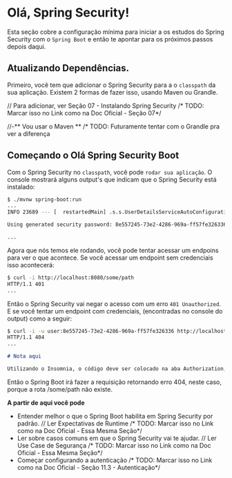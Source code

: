 # Olá, Spring Security!

Esta seção cobre a configuração mínima para iniciar a os estudos do Spring Security com o `Spring Boot` e então te apontar para os próximos passos depois daqui.

## Atualizando Dependências.

Primeiro, você tem que adicionar o Spring Security para a o `classpath` da sua aplicação. Existem 2 formas de fazer isso, usando Maven ou Grandle.

// Para adicionar, ver Seção 07 - Instalando Spring Security
/* TODO: Marcar isso no Link como na Doc Oficial - Seção 07*/

//-** Vou usar o Maven **
/* TODO: Futuramente tentar com o Grandle pra ver a diferença

## Começando o Olá Spring Security Boot

Com o Spring Security no `classpath`, você pode `rodar sua aplicação`. O console mostrará alguns output's que indicam que o Spring Security está instalado:

```bash
$ ./mvnw spring-boot:run
...
INFO 23689 --- [  restartedMain] .s.s.UserDetailsServiceAutoConfiguration :

Using generated security password: 8e557245-73e2-4286-969a-ff57fe326336

...
```

Agora que nós temos ele rodando, você pode tentar acessar um endpoins para ver o que acontece. Se você acessar um endpoint sem credenciais isso acontecerá:

```bash
$ curl -i http://localhost:8080/some/path
HTTP/1.1 401
...
```
Então o Spring Security vai negar o acesso com um erro `401 Unauthorized`.
E se você tentar um endpoint com credenciais, (encontradas no console do output) como a seguir:

```bash
$ curl -i -u user:8e557245-73e2-4286-969a-ff57fe326336 http://localhost:8080/some/path
HTTP/1.1 404
...
```

```markdown
# Nota aqui

Utilizando o Insomnia, o código deve ser colocado na aba Authorization, em Basic Auth, usuário = user, password = código NO OUTPUT
```

Então o Spring Boot irá fazer a requisição retornando erro 404, neste caso, porque a rota /some/path não existe.

**A partir de aqui você pode**
* Entender melhor o que o Spring Boot habilita em Spring Security por padrão. // Ler Expectativas de Runtime
/* TODO: Marcar isso no Link como na Doc Oficial - Essa Mesma Seção*/
* Ler sobre casos comuns em que o Spring Security vai te ajudar. // Ler Use Case de Segurança
/* TODO: Marcar isso no Link como na Doc Oficial - Essa Mesma Seção*/
* Começar configurando a autenticação
/* TODO: Marcar isso no Link como na Doc Oficial - Seção 11.3 - Autenticação*/